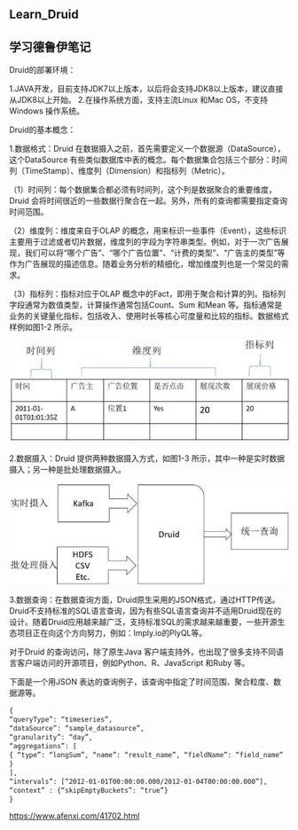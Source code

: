## Learn_Druid
## 学习德鲁伊笔记

Druid的部署环境：

1.JAVA开发，目前支持JDK7以上版本，以后将会支持JDK8以上版本，建议直接从JDK8以上开始。
2.在操作系统方面，支持主流Linux 和Mac OS，不支持Windows 操作系统。

Druid的基本概念：

1.数据格式：Druid 在数据摄入之前，首先需要定义一个数据源（DataSource），这个DataSource 有些类似数据库中表的概念。每个数据集合包括三个部分：时间列（TimeStamp）、维度列（Dimension）和指标列（Metric）。

（1）时间列：每个数据集合都必须有时间列，这个列是数据聚合的重要维度，Druid 会将时间很近的一些数据行聚合在一起。另外，所有的查询都需要指定查询时间范围。

（2）维度列：维度来自于OLAP 的概念，用来标识一些事件（Event），这些标识主要用于过滤或者切片数据，维度列的字段为字符串类型。例如，对于一次广告展现，我们可以将“哪个广告”、“哪个广告位置”、“计费的类型”、“广告主的类型”等作为广告展现的描述信息。随着业务分析的精细化，增加维度列也是一个常见的需求。

（3）指标列：指标对应于OLAP 概念中的Fact，即用于聚合和计算的列。指标列字段通常为数值类型，计算操作通常包括Count、Sum 和Mean 等。指标通常是业务的关键量化指标，包括收入、使用时长等核心可度量和比较的指标。数据格式样例如图1-2 所示。

<img src="https://github.com/jiaming9844/learn_druid/blob/master/image/2017022015123066.jpg"/>
 

2.数据摄入：Druid 提供两种数据摄入方式，如图1-3 所示，其中一种是实时数据摄入；另一种是批处理数据摄入。

<img src="https://github.com/jiaming9844/learn_druid/blob/master/image/2017022015123158.jpg"/>

3.数据查询：在数据查询方面，Druid原生采用的JSON格式，通过HTTP传送。Druid不支持标准的SQL语言查询，因为有些SQL语言查询并不适用Druid现在的设计。随着Druid应用越来越广泛，支持标准SQL的需求越来越重要，一些开源生态项目正在向这个方向努力，例如：Imply.io的PlyQL等。

对于Druid 的查询访问，除了原生Java 客户端支持外，也出现了很多支持不同语言客户端访问的开源项目，例如Python、R、JavaScript 和Ruby 等。

下面是一个用JSON 表达的查询例子，该查询中指定了时间范围、聚合粒度、数据源等。
````
{
“queryType”: “timeseries”,
“dataSource”: “sample_datasource”,
“granularity”: “day”,
“aggregations”: [
{ “type”: “longSum”, “name”: “result_name”, “fieldName”: “field_name” }
],
“intervals”: [“2012-01-01T00:00:00.000/2012-01-04T00:00:00.000”],
“context” : {“skipEmptyBuckets”: “true”}
}
````
https://www.afenxi.com/41702.html
